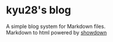 # kyu28's blog
A simple blog system for Markdown files.  
Markdown to html powered by [showdown](https://github.com/showdownjs/showdown)
